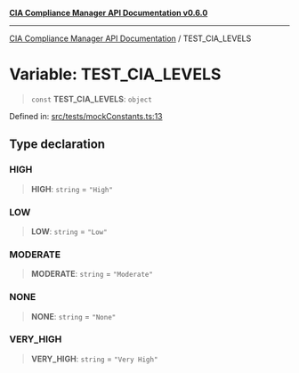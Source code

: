 [**CIA Compliance Manager API Documentation v0.6.0**](../README.md)

***

[CIA Compliance Manager API Documentation](../globals.md) / TEST\_CIA\_LEVELS

# Variable: TEST\_CIA\_LEVELS

> `const` **TEST\_CIA\_LEVELS**: `object`

Defined in: [src/tests/mockConstants.ts:13](https://github.com/Hack23/cia-compliance-manager/blob/main/src/tests/mockConstants.ts#L13)

## Type declaration

### HIGH

> **HIGH**: `string` = `"High"`

### LOW

> **LOW**: `string` = `"Low"`

### MODERATE

> **MODERATE**: `string` = `"Moderate"`

### NONE

> **NONE**: `string` = `"None"`

### VERY\_HIGH

> **VERY\_HIGH**: `string` = `"Very High"`
